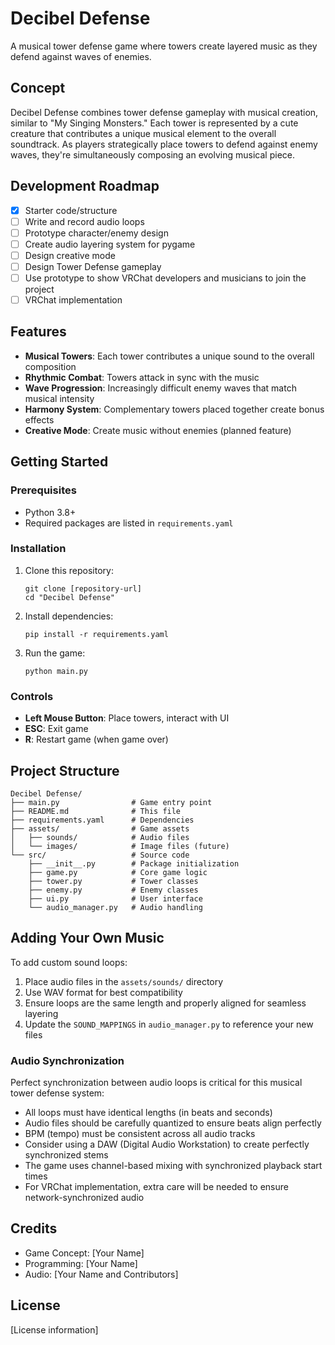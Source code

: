 # Decibel Defense

A musical tower defense game where towers create layered music as they defend against waves of enemies.

## Concept

Decibel Defense combines tower defense gameplay with musical creation, similar to "My Singing Monsters." Each tower is represented by a cute creature that contributes a unique musical element to the overall soundtrack. As players strategically place towers to defend against enemy waves, they're simultaneously composing an evolving musical piece.

## Development Roadmap

- [x] Starter code/structure
- [ ] Write and record audio loops
- [ ] Prototype character/enemy design
- [ ] Create audio layering system for pygame
- [ ] Design creative mode
- [ ] Design Tower Defense gameplay
- [ ] Use prototype to show VRChat developers and musicians to join the project
- [ ] VRChat implementation

## Features

- **Musical Towers**: Each tower contributes a unique sound to the overall composition
- **Rhythmic Combat**: Towers attack in sync with the music
- **Wave Progression**: Increasingly difficult enemy waves that match musical intensity
- **Harmony System**: Complementary towers placed together create bonus effects
- **Creative Mode**: Create music without enemies (planned feature)

## Getting Started

### Prerequisites

- Python 3.8+
- Required packages are listed in `requirements.yaml`

### Installation

1. Clone this repository:
   ```
   git clone [repository-url]
   cd "Decibel Defense"
   ```

2. Install dependencies:
   ```
   pip install -r requirements.yaml
   ```

3. Run the game:
   ```
   python main.py
   ```

### Controls

- **Left Mouse Button**: Place towers, interact with UI
- **ESC**: Exit game
- **R**: Restart game (when game over)

## Project Structure

```
Decibel Defense/
├── main.py                # Game entry point
├── README.md              # This file
├── requirements.yaml      # Dependencies
├── assets/                # Game assets
│   ├── sounds/            # Audio files
│   └── images/            # Image files (future)
└── src/                   # Source code
    ├── __init__.py        # Package initialization
    ├── game.py            # Core game logic
    ├── tower.py           # Tower classes
    ├── enemy.py           # Enemy classes
    ├── ui.py              # User interface
    └── audio_manager.py   # Audio handling
```

## Adding Your Own Music

To add custom sound loops:

1. Place audio files in the `assets/sounds/` directory
2. Use WAV format for best compatibility
3. Ensure loops are the same length and properly aligned for seamless layering
4. Update the `SOUND_MAPPINGS` in `audio_manager.py` to reference your new files

### Audio Synchronization

Perfect synchronization between audio loops is critical for this musical tower defense system:

- All loops must have identical lengths (in beats and seconds)
- Audio files should be carefully quantized to ensure beats align perfectly
- BPM (tempo) must be consistent across all audio tracks
- Consider using a DAW (Digital Audio Workstation) to create perfectly synchronized stems
- The game uses channel-based mixing with synchronized playback start times
- For VRChat implementation, extra care will be needed to ensure network-synchronized audio



## Credits

- Game Concept: [Your Name]
- Programming: [Your Name]
- Audio: [Your Name and Contributors]

## License

[License information]

